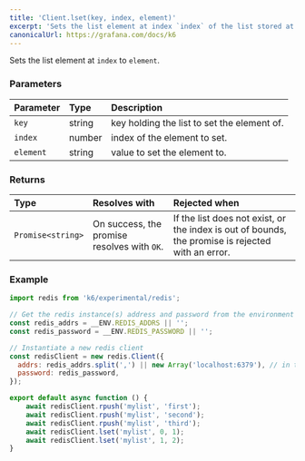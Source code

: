```yaml
---
title: 'Client.lset(key, index, element)'
excerpt: 'Sets the list element at index `index` of the list stored at `key` to `value`.'
canonicalUrl: https://grafana.com/docs/k6
---
```


Sets the list element at `index` to `element`.

### Parameters

| Parameter | Type   | Description                                 |
| :-------- | :----- | :------------------------------------------ |
| `key`     | string | key holding the list to set the element of. |
| `index`   | number | index of the element to set.                |
| `element` | string | value to set the element to.                |


### Returns

| Type              | Resolves with                               | Rejected when                                                                                     |
| :---------------- | :------------------------------------------ | :------------------------------------------------------------------------------------------------ |
| `Promise<string>` | On success, the promise resolves with `OK`. | If the list does not exist, or the index is out of bounds, the promise is rejected with an error. |

### Example

<CodeGroup labels={[]}>

```javascript
import redis from 'k6/experimental/redis';

// Get the redis instance(s) address and password from the environment
const redis_addrs = __ENV.REDIS_ADDRS || '';
const redis_password = __ENV.REDIS_PASSWORD || '';

// Instantiate a new redis client
const redisClient = new redis.Client({
  addrs: redis_addrs.split(',') || new Array('localhost:6379'), // in the form of 'host:port', separated by commas
  password: redis_password,
});

export default async function () {
    await redisClient.rpush('mylist', 'first');
    await redisClient.rpush('mylist', 'second');
    await redisClient.rpush('mylist', 'third');
    await redisClient.lset('mylist', 0, 1);
    await redisClient.lset('mylist', 1, 2);
}
```

</CodeGroup>